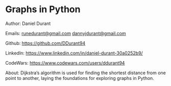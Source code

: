 # Graphs in Python

Author: Daniel Durant

Emails:
<runedurant@gmail.com>
<dannyjdurant@gmail.com>

Github:
<https://github.com/DDurant94>

LinkedIn:
<https://www.linkedin.com/in/daniel-durant-30a0252b9/>

CodeWars:
<https://www.codewars.com/users/ddurant94>

About:
  Dijkstra’s algorithm is used for finding the shortest distance from one point to another, laying the foundations for exploring graphs in Python.
